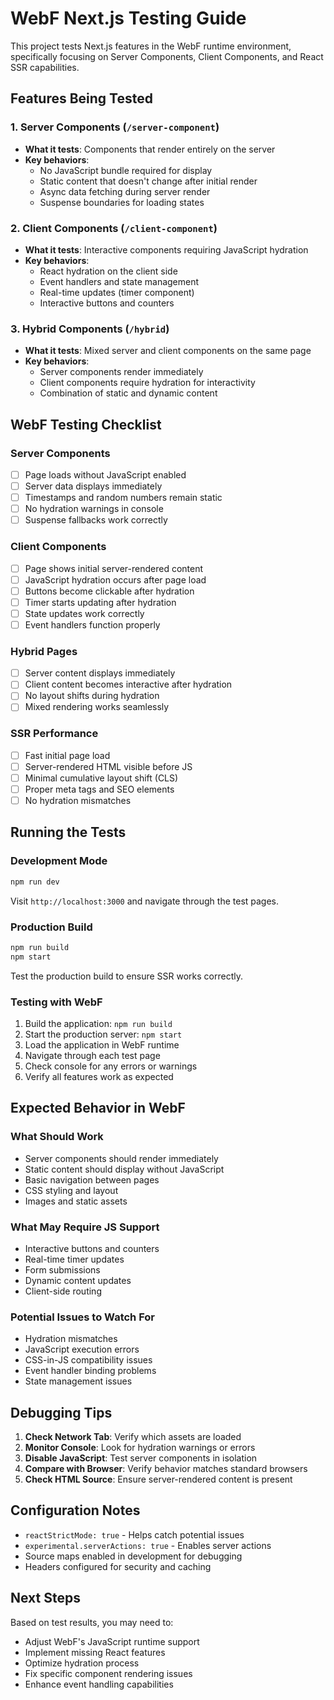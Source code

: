 # WebF Next.js Testing Guide

This project tests Next.js features in the WebF runtime environment, specifically focusing on Server Components, Client Components, and React SSR capabilities.

## Features Being Tested

### 1. Server Components (`/server-component`)
- **What it tests**: Components that render entirely on the server
- **Key behaviors**:
  - No JavaScript bundle required for display
  - Static content that doesn't change after initial render
  - Async data fetching during server render
  - Suspense boundaries for loading states

### 2. Client Components (`/client-component`)
- **What it tests**: Interactive components requiring JavaScript hydration
- **Key behaviors**:
  - React hydration on the client side
  - Event handlers and state management
  - Real-time updates (timer component)
  - Interactive buttons and counters

### 3. Hybrid Components (`/hybrid`)
- **What it tests**: Mixed server and client components on the same page
- **Key behaviors**:
  - Server components render immediately
  - Client components require hydration for interactivity
  - Combination of static and dynamic content

## WebF Testing Checklist

### Server Components
- [ ] Page loads without JavaScript enabled
- [ ] Server data displays immediately
- [ ] Timestamps and random numbers remain static
- [ ] No hydration warnings in console
- [ ] Suspense fallbacks work correctly

### Client Components
- [ ] Page shows initial server-rendered content
- [ ] JavaScript hydration occurs after page load
- [ ] Buttons become clickable after hydration
- [ ] Timer starts updating after hydration
- [ ] State updates work correctly
- [ ] Event handlers function properly

### Hybrid Pages
- [ ] Server content displays immediately
- [ ] Client content becomes interactive after hydration
- [ ] No layout shifts during hydration
- [ ] Mixed rendering works seamlessly

### SSR Performance
- [ ] Fast initial page load
- [ ] Server-rendered HTML visible before JS
- [ ] Minimal cumulative layout shift (CLS)
- [ ] Proper meta tags and SEO elements
- [ ] No hydration mismatches

## Running the Tests

### Development Mode
```bash
npm run dev
```
Visit `http://localhost:3000` and navigate through the test pages.

### Production Build
```bash
npm run build
npm start
```
Test the production build to ensure SSR works correctly.

### Testing with WebF
1. Build the application: `npm run build`
2. Start the production server: `npm start`
3. Load the application in WebF runtime
4. Navigate through each test page
5. Check console for any errors or warnings
6. Verify all features work as expected

## Expected Behavior in WebF

### What Should Work
- Server components should render immediately
- Static content should display without JavaScript
- Basic navigation between pages
- CSS styling and layout
- Images and static assets

### What May Require JS Support
- Interactive buttons and counters
- Real-time timer updates
- Form submissions
- Dynamic content updates
- Client-side routing

### Potential Issues to Watch For
- Hydration mismatches
- JavaScript execution errors
- CSS-in-JS compatibility issues
- Event handler binding problems
- State management issues

## Debugging Tips

1. **Check Network Tab**: Verify which assets are loaded
2. **Monitor Console**: Look for hydration warnings or errors
3. **Disable JavaScript**: Test server components in isolation
4. **Compare with Browser**: Verify behavior matches standard browsers
5. **Check HTML Source**: Ensure server-rendered content is present

## Configuration Notes

- `reactStrictMode: true` - Helps catch potential issues
- `experimental.serverActions: true` - Enables server actions
- Source maps enabled in development for debugging
- Headers configured for security and caching

## Next Steps

Based on test results, you may need to:
- Adjust WebF's JavaScript runtime support
- Implement missing React features
- Optimize hydration process
- Fix specific component rendering issues
- Enhance event handling capabilities